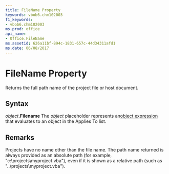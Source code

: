 ```yaml
---
title: FileName Property
keywords: vbob6.chm102003
f1_keywords:
- vbob6.chm102003
ms.prod: office
api_name:
- Office.FileName
ms.assetid: 626a11bf-894c-1831-657c-44d34311afd1
ms.date: 06/08/2017
---
```



# FileName Property



Returns the full path name of the project file or host document.

## Syntax

_object_**.Filename**
The  _object_ placeholder represents an[object expression](../../Glossary/vbe-glossary.md#object-expression) that evaluates to an object in the Applies To list.

## Remarks

Projects have no name other than the file name.
The path name returned is always provided as an absolute path (for example, "c:\projects\myproject.vba"), even if it is shown as a relative path (such as "..\projects\myproject.vba").

